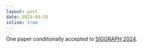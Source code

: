 ```yaml
---
layout: post
date: 2024-03-25
inline: true
---
```


One paper conditionally accepted to [SIGGRAPH 2024](https://s2024.siggraph.org/).
